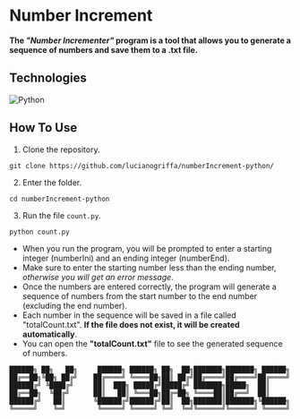 # Number Increment

**The *"Number Incrementer"* program is a tool that allows you to generate a sequence of numbers and save them to a .txt file.**

## Technologies
![Python](https://skillicons.dev/icons?i=python)

## How To Use
1. Clone the repository.
``` 
git clone https://github.com/lucianogriffa/numberIncrement-python/
```
2. Enter the folder.
```
cd numberIncrement-python
```
3. Run the file ``count.py``.
```
python count.py
```
- When you run the program, you will be prompted to enter a starting integer (numberIni) and an ending integer (numberEnd).
- Make sure to enter the starting number less than the ending number, *otherwise you will get an error message*.
- Once the numbers are entered correctly, the program will generate a sequence of numbers from the start number to the end number (excluding the end number).
- Each number in the sequence will be saved in a file called "totalCount.txt". **If the file does not exist, it will be created automatically**.
- You can open the **"totalCount.txt"** file to see the generated sequence of numbers.

```
██████╗ ██╗   ██╗     ██████╗ ██████╗ ██╗  ██╗███████╗███████╗ ██████╗
██╔══██╗╚██╗ ██╔╝    ██╔════╝ ╚════██╗██║ ██╔╝██╔════╝██╔════╝██╔════╝
██████╔╝ ╚████╔╝     ██║  ███╗ █████╔╝█████╔╝ ███████╗█████╗  ██║     
██╔══██╗  ╚██╔╝      ██║   ██║ ╚═══██╗██╔═██╗ ╚════██║██╔══╝  ██║     
██████╔╝   ██║       ╚██████╔╝██████╔╝██║  ██╗███████║███████╗╚██████╗
╚═════╝    ╚═╝        ╚═════╝ ╚═════╝ ╚═╝  ╚═╝╚══════╝╚══════╝ ╚═════╝
```
